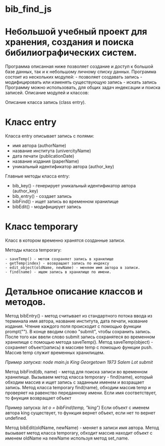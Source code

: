 # bib_find_js
# Небольшой учебный проект для хранения, создания и поиска бибилиографических систем.

Программа описанная ниже позволяет создание и доступ к большой базе данных, так и к небольшому личному списку данных. Программа состоит из нескольких модулей:
    - позволяет создавать запись
    - модифицировать или изменять существующую запись
    - искать запись
Программу можно использовать, для общих задач индексации и поиска записей.
Описание модулей и классов:

Описание класса запись (class entry).
# Класс entry
Класса entry описывает запись с полями:
  - имя автора (authorName)
  - название института (univercityName)
  - дата печати (publicationDate)
  - название издания (paperName)
  - уникальный идентификатор автора (author_key)

Главные методы класса entry:
  
  - bib_key() - генерирует уникальный идентификатор автора (author_key)
  - bib_entry() - создает запись
  - bibFind() - ищет запись во временном хранилище
  - bibEdit() - модифицирует запись

# Класс temporary
Класс в котором временно хранятся созданные записи. 

Методы класса temporary:

    - saveTemp() - метож сохраняет запись в хранилище
    - getTemp(index) - возвращает запись по индексу
    - edit_object(oldName, newName) - меняем имя автора в записи.
    - find(name) - ищем запись в хранилище по имени.

# Детальное описание классов и методов.

Метод bibEntry() - метод считывает из стандартного потока ввода из терминала имя автора, название института, дата печати, название издания. Чтение каждого поля происходит с помощью функции prompt(""). В конце вводим слово "submit", чтобы сохранить запись. После того как ввели слово submit запись сохранятеся во временном хранилище с помощью метода saveTemp(). Метод saveTemp(object) - сохраняет объект(запись) в массиве temp с помощью функции push. Массив temp служит временных хранилищем.

*Пример запуска:
node main.js
King
Georgetown
1973
Salem Lot
submit*

Метод bibFind(db, name) - метод для поиска записи во временном хранилище. Вызываем метод класса temporary - find(name), который обходим массив и ищет запись с заданным именем и возращает запись. Метод класса temporary find(name), обходим массив temp и проверяет на равенство переданному имени. Если имя соответствует, то фнукция возвращает объект

Пример запуска:
*let o = bibFind(temp, "king")*
Если объект с именем автора king существует, то функция вернет объект, если нет то вернет undefined.


Метод bibEdit(oldName, newName) - меняет в записи имя автора. Метод вызывает метод класса temporary, обходит массив находит объект с именем oldName на newName используя метод set_name.




    
